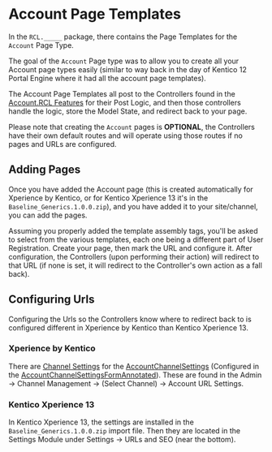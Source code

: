 # Account Page Templates

In the `RCL._____` package, there contains the Page Templates for the `Account` Page Type.

The goal of the `Account` Page type was to allow you to create all your Account page types easily (similar to way back in the day of Kentico 12 Portal Engine where it had all the account page templates).

The Account Page Templates all post to the Controllers found in the [Account.RCL Features](../../src/Account/Account.RCL/Features/Account/) for their Post Logic, and then those controllers handle the logic, store the Model State, and redirect back to your page.

Please note that creating the `Account` pages is **OPTIONAL**, the Controllers have their own default routes and will operate using those routes if no pages and URLs are configured.

## Adding Pages

Once you have added the Account page (this is created automatically for Xperience by Kentico, or for Kentico Xperience 13 it's in the `Baseline_Generics.1.0.0.zip`), and you have added it to your site/channel, you can add the pages.

Assuming you properly added the template assembly tags, you'll be asked to select from the various templates, each one being a different part of User Registration.  Create your page, then mark the URL and configure it.  After configuration, the Controllers (upon performing their action) will redirect to that URL (if none is set, it will redirect to the Controller's own action as a fall back).

## Configuring Urls 

Configuring the Urls so the Controllers know where to redirect back to is configured different in Xperience by Kentico than Kentico Xperience 13.

### Xperience by Kentico

There are [Channel Settings](https://github.com/KenticoDevTrev/XperienceCommunity.ChannelSettings) for the [AccountChannelSettings](../../src/Account/Account.Library.Xperience/Models/AccountChannelSettings.cs) (Configured in the [AccountChannelSettingsFormAnnotated](../../src/Account/Account.Admin.Xperience/Models/AccountChannelSettingsFormAnnotated.cs)).  These are found in the Admin -> Channel Management -> (Select Channel) -> Account URL Settings.

### Kentico Xperience 13

In Kentico Xperience 13, the settings are installed in the `Baseline_Generics.1.0.0.zip` import file.  Then they are located in the Settings Module under Settings -> URLs and SEO (near the bottom).

